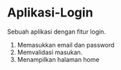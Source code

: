 # Aplikasi-Login
Sebuah aplikasi dengan fitur login.

1. Memasukkan email dan password
2. Memvalidasi masukan.
3. Menampilkan halaman home
   
